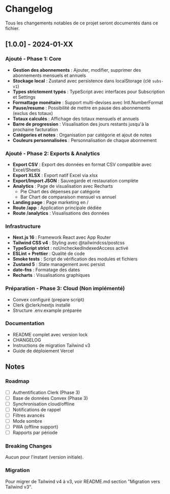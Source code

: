 # Changelog

Tous les changements notables de ce projet seront documentés dans ce fichier.

## [1.0.0] - 2024-01-XX

### Ajouté - Phase 1: Core

- **Gestion des abonnements** : Ajouter, modifier, supprimer des abonnements mensuels et annuels
- **Stockage local** : Zustand avec persistence dans localStorage (clé `subs-v1`)
- **Types strictement typés** : TypeScript avec interfaces pour Subscription et Settings
- **Formattage monétaire** : Support multi-devises avec Intl.NumberFormat
- **Pause/resume** : Possibilité de mettre en pause des abonnements (exclus des totaux)
- **Totaux calculés** : Affichage des totaux mensuels et annuels
- **Barre de progression** : Visualisation des jours restants jusqu'à la prochaine facturation
- **Catégories et notes** : Organisation par catégorie et ajout de notes
- **Couleurs personnalisées** : Personnalisation de chaque abonnement

### Ajouté - Phase 2: Exports & Analytics

- **Export CSV** : Export des données en format CSV compatible avec Excel/Sheets
- **Export XLSX** : Export natif Excel via xlsx
- **Export/Import JSON** : Sauvegarde et restauration complète
- **Analytics** : Page de visualisation avec Recharts
  - Pie Chart des dépenses par catégorie
  - Bar Chart de comparaison mensuel vs annuel
- **Landing page** : Page marketing en /
- **Route /app** : Application principale dédiée
- **Route /analytics** : Visualisations des données

### Infrastructure

- **Next.js 16** : Framework React avec App Router
- **Tailwind CSS v4** : Styling avec @tailwindcss/postcss
- **TypeScript strict** : noUncheckedIndexedAccess activé
- **ESLint + Prettier** : Qualité de code
- **Smoke tests** : Script de vérification des modules et fichiers
- **Zustand 5** : State management avec persist
- **date-fns** : Formatage des dates
- **Recharts** : Visualisations graphiques

### Préparation - Phase 3: Cloud (Non implémenté)

- Convex configuré (prepare script)
- Clerk @clerk/nextjs installé
- Structure .env.example préparée

### Documentation

- README complet avec version lock
- CHANGELOG
- Instructions de migration Tailwind v3
- Guide de déploiement Vercel

## Notes

### Roadmap

- [ ] Authentification Clerk (Phase 3)
- [ ] Base de données Convex (Phase 3)
- [ ] Synchronisation cloud/offline
- [ ] Notifications de rappel
- [ ] Filtres avancés
- [ ] Mode sombre
- [ ] PWA (offline support)
- [ ] Rapports par période

### Breaking Changes

Aucun pour l'instant (version initiale).

### Migration

Pour migrer de Tailwind v4 à v3, voir README.md section "Migration vers Tailwind v3".
